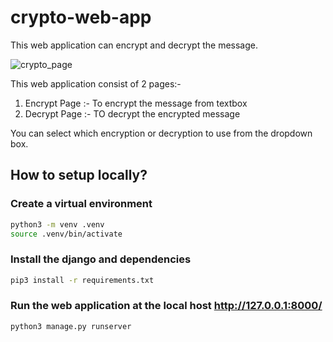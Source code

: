 # crypto-web-app

This web application can encrypt and decrypt the message.

![crypto_page](https://user-images.githubusercontent.com/69793689/128303477-9fa805ac-d419-4dcf-8226-192c79a47a23.PNG)

This web application consist of 2 pages:-
1) Encrypt Page :- To encrypt the message from textbox
2) Decrypt Page :- TO decrypt the encrypted message 

You can select which encryption or decryption to use from the dropdown box.

## How to setup locally?

### Create a virtual environment
```bash
python3 -m venv .venv
source .venv/bin/activate
```

### Install the django and dependencies
```bash
pip3 install -r requirements.txt
```

### Run the web application at the local host http://127.0.0.1:8000/
```bash
python3 manage.py runserver
```
